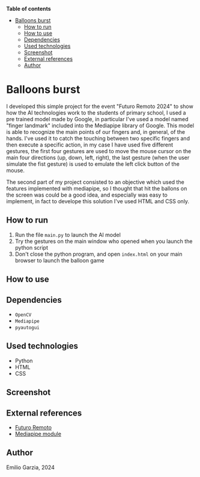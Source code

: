 <!-- toc start: 3 [do not erase this comment] -->
**Table of contents**
- [Balloons burst](#balloons-burst)
	- [How to run](#how-to-run)
	- [How to use](#how-to-use)
	- [Dependencies](#dependencies)
	- [Used technologies](#used-technologies)
	- [Screenshot](#screenshot)
	- [External references](#external-references)
	- [Author](#author)
<!-- toc end [do not erase this comment] -->

# Balloons burst

I developed this simple project for the event "Futuro Remoto 2024" to show how the AI technologies work to the students of primary school, I used a pre trained model made by Google, in particular I've used a model named "finger landmark" included into the Mediapipe library of Google. This model is able to recognize the main points of our fingers and, in general, of the hands. I've used it to catch the touching between two specific fingers and then execute a specific action, in my case I have used five different gestures, the first four gestures are used to move the mouse cursor on the main four directions (up, down, left, right), the last gesture (when the user simulate the fist gesture) is used to emulate the left click button of the mouse.

The second part of my project consisted to an objective which used the features implemented with mediapipe, so I thought that hit the ballons on the screen was could be a good idea, and especially was easy to implement, in fact to develope this solution I've used HTML and CSS only.

## How to run

1. Run the file `main.py` to launch the AI model
1. Try the gestures on the main window who opened when you launch the python script
1. Don't close the python program, and open `index.html` on your main browser to launch the balloon game

## How to use

## Dependencies

* `OpenCV`
* `Mediapipe`
* `pyautogui`

## Used technologies

* Python
* HTML
* CSS

## Screenshot

## External references

* [Futuro Remoto](https://www.futuroremoto.eu/)
* [Mediapipe module](https://ai.google.dev/edge/mediapipe/solutions/guide?hl=it)

## Author

Emilio Garzia, 2024